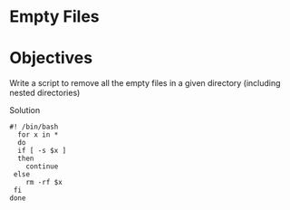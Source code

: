 # Empty Files

# Objectives

Write a script to remove all the empty files in a given directory (including nested directories)

Solution

    #! /bin/bash
      for x in *
      do
      if [ -s $x ]
      then
        continue
     else
        rm -rf $x
     fi
    done
